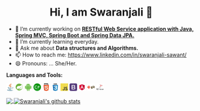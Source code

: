 <h1 align="center"> Hi, I am Swaranjali 👋</h1>

- 🔭 I’m currently working on <a href="https://www.udemy.com/course/restful-web-service-with-spring-boot-jpa-and-mysql/"><b> RESTful Web Service application with Java, Spring MVC, Spring Boot and Spring Data JPA. </b></a>
- 🌱 I’m currently learning everyday.
- 💬 Ask me about <b> Data structures and Algorithms. </b>
- 📫 How to reach me: https://www.linkedin.com/in/swaranjali-sawant/
- 😄 Pronouns: ... She/Her.

**Languages and Tools:**  

<code><img height="20" src="https://raw.githubusercontent.com/github/explore/master/topics/java/java.png"></code>
<code><img height="20" src="https://github.com/github/explore/blob/master/topics/spring-boot/spring-boot.png?raw=true"></code>
<code><img height="20" src="https://raw.githubusercontent.com/github/explore/80688e429a7d4ef2fca1e82350fe8e3517d3494d/topics/android/android.png"></code>
<code><img height="20" src="https://github.com/github/explore/blob/master/topics/csharp/csharp.png?raw=true"></code>
<code><img height="20" src="https://github.com/github/explore/blob/master/topics/html/html.png?raw=true"></code>
<code><img height="20" src="https://github.com/github/explore/blob/master/topics/css/css.png?raw=true"></code>
<code><img height="20" src="https://raw.githubusercontent.com/github/explore/80688e429a7d4ef2fca1e82350fe8e3517d3494d/topics/javascript/javascript.png"></code>
<code><img height="20" src="https://github.com/github/explore/blob/master/topics/bootstrap/bootstrap.png?raw=true"></code>
<code><img height="20" src="https://github.com/github/explore/blob/master/topics/angular/angular.png?raw=true"></code>
<code><img height="20" src="https://github.com/github/explore/blob/master/topics/git/git.png?raw=true"></code> 
<code><img height="20" src="https://github.com/github/explore/blob/master/topics/sql-server/sql-server.png?raw=true"></code> 


<a href="https://github.com/swara12262">
  <img align="center" src="https://github-readme-stats.vercel.app/api/top-langs/?username=swara12262&theme=dark&hide_langs_below=1" />
</a>
<a href="https://github.com/swara12262">
 <img align="center" src="https://github-readme-stats.vercel.app/api?username=swara12262&show_icons=true&theme=dark&line_height=27" alt="Swaranjali's github stats"/>
</a>


<div align="center">

</div>
